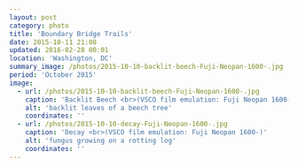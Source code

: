 ```yaml
---
layout: post
category: photo
title: 'Boundary Bridge Trails'
date: 2015-10-11 21:08
updated: 2016-02-28 00:01
location: 'Washington, DC'
summary_image: /photos/2015-10-10-backlit-beech-Fuji-Neopan-1600-.jpg
period: 'October 2015'
image:
  - url: /photos/2015-10-10-backlit-beech-Fuji-Neopan-1600-.jpg
    caption: 'Backlit Beech <br>(VSCO film emulation: Fuji Neopan 1600-)'
    alt: 'backlit leaves of a beech tree'
    coordinates: ''
  - url: /photos/2015-10-10-decay-Fuji-Neopan-1600-.jpg
    caption: 'Decay <br>(VSCO film emulation: Fuji Neopan 1600-)'
    alt: 'fungus growing on a rotting log'
    coordinates: ''
---
```

